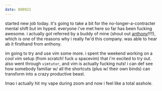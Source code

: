 ```yaml
---
date: 080921
---
```

started new job today. it's going to take a bit for the no-longer-a-contracter mental shift but im hyped. everyone i've met here so far has been fucking awesome. i actually got referred by a buddy of mine (shout out [anthony](https://anthonymorris.dev)!!!!), which is one of the reasons why i really fw'd this company. was able to hear ab it firsthand from anthony. 

im going to try and use vim some more. i spent the weekend working on a cool vim setup (from scratch! fuck u spacevim) that i'm excited to try out. also went through `vimtutor`, and vim is actually fucking nuts! i can def see how somebody familiar w/ all the shortcuts (plus w/ their own binds) can transform into a crazy productive beast.

lmao i actually hit my vape during zoom and now i feel like a total asshole.